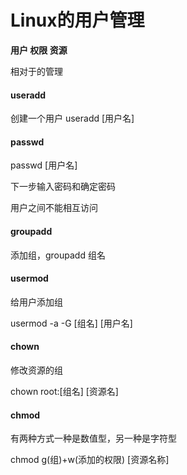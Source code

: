 # Linux的用户管理

**用户	权限	资源**

相对于的管理

#### useradd 

创建一个用户 useradd [用户名]

#### passwd	

passwd [用户名] 

下一步输入密码和确定密码

用户之间不能相互访问

#### groupadd

添加组，groupadd 组名 

#### usermod  

给用户添加组

usermod -a -G [组名] [用户名]

#### chown

修改资源的组

chown root:[组名]	[资源名]

#### chmod

有两种方式一种是数值型，另一种是字符型

chmod g(组)+w(添加的权限) [资源名称]





